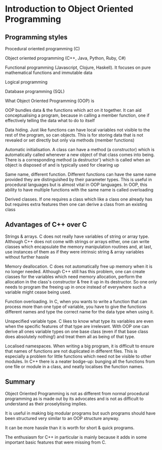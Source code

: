 # Introduction to Object Oriented Programming 

  
## Programming styles

Procedural oriented programming (C)

Object oriented programming (C++, Java, Python, Ruby, C#)

Functional programming (Javascript, Clojure, Haskell). It focuses on pure mathematical functions and immutable data

Logical programming

Database programming (SQL)

What Object Oriented Programming (OOP) is

OOP bundles data & the functions which act on it together. It can aid conceptualising a program, because in calling a member function, one if effectively telling the data what to do to itself

Data hiding. Just like functions can have local variables not visible to the rest of the program, so can objects. This is for storing data that is not revealed or set directly but only via methods (member functions)

Automatic initialisation. A class can have a method (a constructor) which is automatically called whenever a new object of that class comes into being. There is a corresponding method (a destructor') which is called when an object is disposed of and is typically used for clearing up

Same name, different function. Different functions can have the same name provided they are distinguished by their parameter types. This is useful in procedural languages but is almost vital in OOP languages. In OOP, this ability to have multiple functions with the same name is called overloading

Derived classes. If one requires a class which like a class one already has but requires extra features then one can derive a class from an existing class

## Advantages of C++ over C

Strings & arrays. C does not really have variables of string or array type. Although C++ does not come with strings or arrays either, one can write classes which encapsulate the memory manipulation routines and, at last, use instances of them as if they were intrinsic string & array variables without further hassle

Memory deallocation. C does not automatically free up memory when it is no longer needed. Although C++ still has this problem, one can create classes for the variables which need memory allocation, perform the allocation in the class's constructor & free it up in its destructor. So one only needs to program the freeing up in once instead of everywhere such a variable might cease being used.

Function overloading. In C, when you wants to write a function that can process more than one type of variable, you have to give the functions different names and type the correct name for the data type when using it.

Unspecified variable type. C likes to know what type its variables are even when the specific features of that type are irrelevant. With OOP one can derive all ones variable types on one base class (even if that base class does absolutely nothing!) and treat them all as being of that type.

Localised namespaces. When writing a big program, it is difficult to ensure that names of functions are not duplicated in different files. This is especially a problem for little functions which need not be visible to other modules. In C++ there is a neater bodge-up: bunging all the functions from one file or module in a class, and neatly localises the function names.

## Summary

Object Oriented Programming is not as different from normal procedural programming as is made out by its advocates and is not as difficult to understand as their proselytising implies.

It is useful in making big modular programs but such programs should have been structured very similar to an OOP structure anyway.

It can be more hassle than it is worth for short & quick programs.

The enthusiasm for C++ in particular is mainly because it adds in some important basic features that were missing from C.

